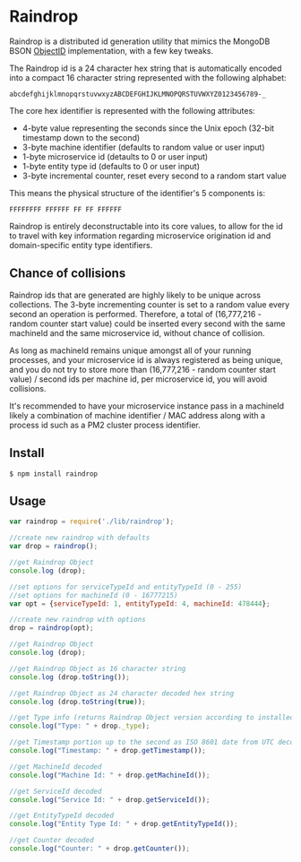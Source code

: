 # Raindrop

Raindrop is a distributed id generation utility that mimics the MongoDB BSON [ObjectID](http://docs.mongodb.org/manual/reference/object-id/#ObjectIDs-BSONObjectIDSpecification) implementation, with a few key tweaks.

The Raindrop id is a 24 character hex string that is automatically encoded into a compact 16 character string represented with the following alphabet:

```
abcdefghijklmnopqrstuvwxyzABCDEFGHIJKLMNOPQRSTUVWXYZ0123456789-_
```

The core hex identifier is represented with the following attributes:

* 4-byte value representing the seconds since the Unix epoch (32-bit timestamp down to the second)
* 3-byte machine identifier (defaults to random value or user input)
* 1-byte microservice id (detaults to 0 or user input)
* 1-byte entity type id (defaults to 0 or user input)
* 3-byte incremental counter, reset every second to a random start value

This means the physical structure of the identifier's 5 components is:
```
FFFFFFFF FFFFFF FF FF FFFFFF
```

Raindrop is entirely deconstructable into its core values, to allow for the id to travel with key information regarding microservice origination id and domain-specific entity type identifiers.

## Chance of collisions
Raindrop ids that are generated are highly likely to be unique across collections. The 3-byte incrementing counter is set to a random value every second an operation is performed. Therefore, a total of (16,777,216 - random counter start value) could be inserted every second with the same machineId and the same microservice id, without chance of collision.
  
As long as machineId remains unique amongst all of your running processes, and your microservice id is always registered as being unique, and you do not try to store more than (16,777,216 - random counter start value) / second ids per machine id, per microservice id, you will avoid collisions.

It's recommended to have your microservice instance pass in a machineId likely a combination of machine identifier / MAC address along with a process id such as a PM2 cluster process identifier.

## Install
    $ npm install raindrop

## Usage
```javascript
var raindrop = require('./lib/raindrop');

//create new raindrop with defaults
var drop = raindrop();

//get Raindrop Object
console.log (drop);

//set options for serviceTypeId and entityTypeId (0 - 255)
//set options for machineId (0 - 16777215)
var opt = {serviceTypeId: 1, entityTypeId: 4, machineId: 478444};

//create new raindrop with options
drop = raindrop(opt);

//get Raindrop Object
console.log (drop);

//get Raindrop Object as 16 character string
console.log (drop.toString());

//get Raindrop Object as 24 character decoded hex string
console.log (drop.toString(true));

//get Type info (returns Raindrop Object version according to installed Node package)
console.log("Type: " + drop._type);

//get Timestamp portion up to the second as ISO 8601 date from UTC decoded
console.log("Timestamp: " + drop.getTimestamp());

//get MachineId decoded
console.log("Machine Id: " + drop.getMachineId());

//get ServiceId decoded
console.log("Service Id: " + drop.getServiceId());

//get EntityTypeId decoded
console.log("Entity Type Id: " + drop.getEntityTypeId());

//get Counter decoded
console.log("Counter: " + drop.getCounter());
```
